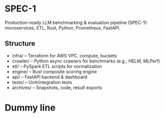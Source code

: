 # SPEC-1

Production-ready LLM benchmarking & evaluation pipeline (SPEC-1): microservices, ETL, Rust, Python, Prometheus, FastAPI.

## Structure

- infra/      – Terraform for AWS VPC, compute, buckets
- crawler/    – Python async crawlers for benchmarks (e.g., HELM, MLPerf)
- etl/        – PySpark ETL scripts for normalization
- engine/     – Rust composite scoring engine
- api/        – FastAPI backend & dashboard
- tests/      – Unit/integration tests
- archives/   – Snapshots, code, result exports

# Dummy line

